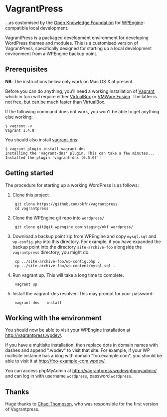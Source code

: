 # VagrantPress

...as customised by the [Open Knowledge Foundation](http://okfn.org) for
[WPEngine](http://wpengine.com)-compatible local development.

VagrantPress is a packaged development environment for developing WordPress
themes and modules. This is a customised version of VagrantPress, specifically
designed for starting up a local development environment from a WPEngine backup
point.


## Prerequisites

**NB**: The instructions below only work on Mac OS X at present.

Before you can do anything, you'll need a working installation of
[Vagrant](http://vagrantup.com), which in turn will require either
[VirtualBox](https://www.virtualbox.org/) or [VMWare
Fusion](http://www.vmware.com/products/fusion/). The latter is not free, but can
be much faster than VirtualBox.

If the following command does not work, you won't be able to get anything else
working:

    $ vagrant -v
    Vagrant 1.4.0

You should also install
[vagrant-dns](https://github.com/BerlinVagrant/vagrant-dns):

    $ vagrant plugin install vagrant-dns
    Installing the 'vagrant-dns' plugin. This can take a few minutes...
    Installed the plugin 'vagrant-dns (0.5.0)'!


## Getting started

The procedure for starting up a working WordPress is as follows:

1. Clone this project

        git clone https://github.com/okfn/vagrantpress
        cd vagrantpress

2. Clone the WPEngine git repo into `wordpress/`

        git clone git@git.wpengine.com:staging/okf wordpress/

3. Download a backup point zip from WPEngine and copy `mysql.sql` and
   `wp-config.php` into this directory. For example, if you have expanded the
   backup point into the directory `site-archive-foo` alongside the
   `vagrantpress` directory, you might do:

        cp ../site-archive-foo/wp-config.php .
        cp ../site-archive-foo/wp-content/mysql.sql .

4. Run vagrant up. This will take a long time to complete.

        vagrant up

5. Install the vagrant-dns resolver. This may prompt for your password:

        vagrant dns --install


## Working with the environment

You should now be able to visit your WPEngine installation at
<http://vagrantpress.wpdev/>.

If you have a multisite installation, then replace dots in domain names with
dashes and append ".wpdev" to visit that site. For example, if your WP multisite
instance has a blog with domain "foo.example.com", you should be able to visit
it at <http://foo-example-com.wpdev/>.

You can access phpMyAdmin at <http://vagrantpress.wpdev/phpmyadmin/> and can log
in with username `wordpress`, password `wordpress`.


## Thanks

Huge thanks to [Chad Thompson][chadthompson], who was responsible for the first
version of Vagrantpress.

[chadthompson]: http://chadthompson.me
